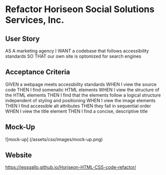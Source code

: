 # Refactor Horiseon Social Solutions Services, Inc.

## User Story
AS A marketing agency
I WANT a codebase that follows accessibility standards
SO THAT our own site is optomized for search engines

## Acceptance Criteria
GIVEN a webpage meets accessbility standards
WHEN I view the source code
THEN I find somenatic HTML elements
WHEN I view the structure of the HTML elements
THEN I find that the elements follow a logical structure independent of styling and positioning
WHEN I view the image elements
THEN I find accessible alt attributes
THEN they fall in sequential order
WHEN I view the title element
THEN I find a concise, descriptive title

## Mock-Up
![mock-up] (/assets/css/images/mock-up.png)

## Website
https://jessgallo.github.io/Horiseon-HTML-CSS-code-refactor/